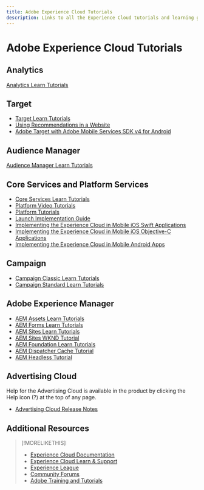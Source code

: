```yaml
---
title: Adobe Experience Cloud Tutorials
description: Links to all the Experience Cloud tutorials and learning guides
---
```


# Adobe Experience Cloud Tutorials

## Analytics

[Analytics Learn Tutorials](https://docs.adobe.com/content/help/en/analytics-learn/tutorials/overview.html)

## Target

* [Target Learn Tutorials](https://docs.adobe.com/content/help/en/target-learn/tutorials/overview.html)
* [Using Recommendations in a Website](https://docs.adobe.com/content/help/en/target-learn/recommendations-in-a-website/overview.html)
* [Adobe Target with Adobe Mobile Services SDK v4 for Android](https://docs.adobe.com/content/help/en/target-learn/mobile-sdk-v4-android/overview.html)

## Audience Manager

[Audience Manager Learn Tutorials](https://docs.adobe.com/content/help/en/audience-manager-learn/tutorials/overview.html)

## Core Services and Platform Services

* [Core Services Learn Tutorials](https://docs.adobe.com/content/help/en/core-services-learn/tutorials/overview.html)
* [Platform Video Tutorials](https://docs.adobe.com/content/help/en/platform-learn/tutorials/overview.html)
* [Platform Tutorials](https://docs.adobe.com/content/help/en/experience-platform/tutorials/home.html)
* [Launch Implementation Guide](https://docs.adobe.com/content/help/en/core-services-learn/implementing-in-websites-with-launch/index.html)
* [Implementing the Experience Cloud in Mobile iOS Swift Applications](https://docs.adobe.com/content/help/en/core-services-learn/implementing-in-mobile-ios-swift-apps-with-launch/index.html)
* [Implementing the Experience Cloud in Mobile iOS Objective-C Applications](https://docs.adobe.com/content/help/en/core-services-learn/implementing-in-mobile-ios-objective-c-apps-with-launch/index.html)
* [Implementing the Experience Cloud in Mobile Android Apps](https://docs.adobe.com/content/help/en/core-services-learn/implementing-in-mobile-android-apps-with-launch/index.html)

## Campaign

* [Campaign Classic Learn Tutorials](https://docs.adobe.com/content/help/en/campaign-classic-learn/tutorials/overview.html)
* [Campaign Standard Learn Tutorials](https://docs.adobe.com/content/help/en/campaign-standard-learn/tutorials/overview.html)

## Adobe Experience Manager

* [AEM Assets Learn Tutorials](https://docs.adobe.com/content/help/en/experience-manager-learn/assets/overview.html)
* [AEM Forms Learn Tutorials](https://docs.adobe.com/content/help/en/experience-manager-learn/forms/overview.html)
* [AEM Sites Learn Tutorials](https://docs.adobe.com/content/help/en/experience-manager-learn/sites/overview.html)
* [AEM Sites WKND Tutorial](https://docs.adobe.com/content/help/en/experience-manager-learn/getting-started-wknd-tutorial-develop/overview.html)
* [AEM Foundation Learn Tutorials](https://docs.adobe.com/content/help/en/experience-manager-learn/assets/overview.html)
* [AEM Dispatcher Cache Tutorial](https://docs.adobe.com/content/help/en/experience-manager-learn/dispatcher-tutorial/overview.html)
* [AEM Headless Tutorial](https://docs.adobe.com/content/help/en/experience-manager-learn/getting-started-with-aem-headless/overview.html)

## Advertising Cloud

Help for the Advertising Cloud is available in the product by clicking the Help icon (?) at the top of any page.

* [Advertising Cloud Release Notes](https://docs.adobe.com/content/help/en/release-notes/experience-cloud/current.html#adcloud)

## Additional Resources

> [!MORELIKETHIS]
>
>* [Experience Cloud Documentation](https://docs.adobe.com/content/help/en/experience-cloud/user-guides/home.html)
>* [Experience Cloud Learn & Support](https://helpx.adobe.com/support/experience-cloud.html)
>* [Experience League](https://experienceleague.adobe.com/)
>* [Community Forums](https://forums.adobe.com/community/experience-cloud/)
>* [Adobe Training and Tutorials](https://helpx.adobe.com/learning.html?promoid=KAUDK)
